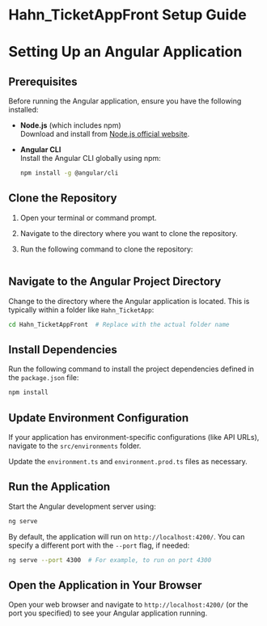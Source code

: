 # Hahn_TicketAppFront Setup Guide
# Setting Up an Angular Application
## Prerequisites
Before running the Angular application, ensure you have the following installed:

- **Node.js** (which includes npm)  
  Download and install from [Node.js official website](https://nodejs.org/).

- **Angular CLI**  
  Install the Angular CLI globally using npm:

  ```bash
  npm install -g @angular/cli
  ```

## Clone the Repository

1. Open your terminal or command prompt.

2. Navigate to the directory where you want to clone the repository.

3. Run the following command to clone the repository:

   ```bash
   
   ```

## Navigate to the Angular Project Directory

Change to the directory where the Angular application is located. This is typically within a folder like `Hahn_TicketApp`:

```bash
cd Hahn_TicketAppFront  # Replace with the actual folder name
```

## Install Dependencies

Run the following command to install the project dependencies defined in the `package.json` file:

```bash
npm install
```

## Update Environment Configuration

If your application has environment-specific configurations (like API URLs), navigate to the `src/environments` folder.

Update the `environment.ts` and `environment.prod.ts` files as necessary.

## Run the Application

Start the Angular development server using:

```bash
ng serve
```

By default, the application will run on `http://localhost:4200/`. You can specify a different port with the `--port` flag, if needed:

```bash
ng serve --port 4300  # For example, to run on port 4300
```

## Open the Application in Your Browser

Open your web browser and navigate to `http://localhost:4200/` (or the port you specified) to see your Angular application running.
